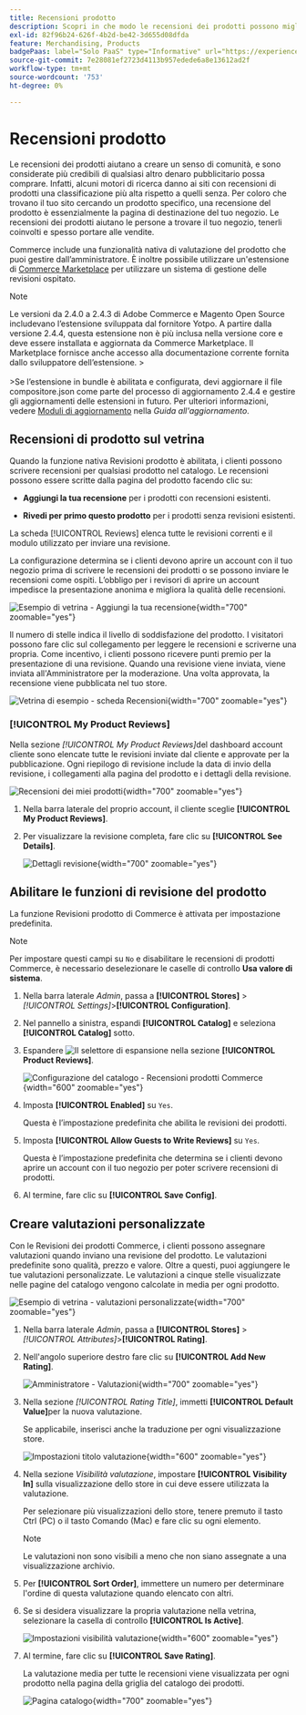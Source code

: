 ```yaml
---
title: Recensioni prodotto
description: Scopri in che modo le recensioni dei prodotti possono migliorare il tuo negozio e portare più credibilità ai tuoi prodotti.
exl-id: 82f96b24-626f-4b2d-be42-3d655d08dfda
feature: Merchandising, Products
badgePaas: label="Solo PaaS" type="Informative" url="https://experienceleague.adobe.com/en/docs/commerce/user-guides/product-solutions" tooltip="Applicabile solo ai progetti Adobe Commerce on Cloud (infrastruttura PaaS gestita da Adobe) e ai progetti on-premise."
source-git-commit: 7e28081ef2723d4113b957edede6a8e13612ad2f
workflow-type: tm+mt
source-wordcount: '753'
ht-degree: 0%

---
```


# Recensioni prodotto

Le recensioni dei prodotti aiutano a creare un senso di comunità, e sono considerate più credibili di qualsiasi altro denaro pubblicitario possa comprare. Infatti, alcuni motori di ricerca danno ai siti con recensioni di prodotti una classificazione più alta rispetto a quelli senza. Per coloro che trovano il tuo sito cercando un prodotto specifico, una recensione del prodotto è essenzialmente la pagina di destinazione del tuo negozio. Le recensioni dei prodotti aiutano le persone a trovare il tuo negozio, tenerli coinvolti e spesso portare alle vendite.

Commerce include una funzionalità nativa di valutazione del prodotto che puoi gestire dall’amministratore. È inoltre possibile utilizzare un&#39;estensione di [Commerce Marketplace](../getting-started/commerce-marketplace.md) per utilizzare un sistema di gestione delle revisioni ospitato.

>[!NOTE]
>
>Le versioni da 2.4.0 a 2.4.3 di Adobe Commerce e Magento Open Source includevano l’estensione sviluppata dal fornitore Yotpo. A partire dalla versione 2.4.4, questa estensione non è più inclusa nella versione core e deve essere installata e aggiornata da Commerce Marketplace. Il Marketplace fornisce anche accesso alla documentazione corrente fornita dallo sviluppatore dell’estensione.
>&#x200B;><br><br>
>&#x200B;>Se l’estensione in bundle è abilitata e configurata, devi aggiornare il file compositore.json come parte del processo di aggiornamento 2.4.4 e gestire gli aggiornamenti delle estensioni in futuro. Per ulteriori informazioni, vedere [Moduli di aggiornamento](https://experienceleague.adobe.com/docs/commerce-operations/upgrade-guide/modules/upgrade.html) nella _Guida all&#39;aggiornamento_.

## Recensioni di prodotto sul vetrina

Quando la funzione nativa Revisioni prodotto è abilitata, i clienti possono scrivere recensioni per qualsiasi prodotto nel catalogo. Le recensioni possono essere scritte dalla pagina del prodotto facendo clic su:

- **Aggiungi la tua recensione** per i prodotti con recensioni esistenti.

- **Rivedi per primo questo prodotto** per i prodotti senza revisioni esistenti.

La scheda [!UICONTROL Reviews] elenca tutte le revisioni correnti e il modulo utilizzato per inviare una revisione.

La configurazione determina se i clienti devono aprire un account con il tuo negozio prima di scrivere le recensioni dei prodotti o se possono inviare le recensioni come ospiti. L’obbligo per i revisori di aprire un account impedisce la presentazione anonima e migliora la qualità delle recensioni.

![Esempio di vetrina - Aggiungi la tua recensione](./assets/storefront-review-this-product.png){width="700" zoomable="yes"}

Il numero di stelle indica il livello di soddisfazione del prodotto. I visitatori possono fare clic sul collegamento per leggere le recensioni e scriverne una propria. Come incentivo, i clienti possono ricevere punti premio per la presentazione di una revisione. Quando una revisione viene inviata, viene inviata all&#39;Amministratore per la moderazione. Una volta approvata, la recensione viene pubblicata nel tuo store.

![Vetrina di esempio - scheda Recensioni](./assets/storefront-reviews-tab.png){width="700" zoomable="yes"}

### [!UICONTROL My Product Reviews]

Nella sezione _[!UICONTROL My Product Reviews]_&#x200B;del dashboard account cliente sono elencate tutte le revisioni inviate dal cliente e approvate per la pubblicazione. Ogni riepilogo di revisione include la data di invio della revisione, i collegamenti alla pagina del prodotto e i dettagli della revisione.

![Recensioni dei miei prodotti](./assets/account-dashboard-my-product-reviews.png){width="700" zoomable="yes"}

1. Nella barra laterale del proprio account, il cliente sceglie **[!UICONTROL My Product Reviews]**.

1. Per visualizzare la revisione completa, fare clic su **[!UICONTROL See Details]**.

   ![Dettagli revisione](./assets/account-dashboard-my-product-reviews-details.png){width="700" zoomable="yes"}

## Abilitare le funzioni di revisione del prodotto

La funzione Revisioni prodotto di Commerce è attivata per impostazione predefinita.

>[!NOTE]
>
>Per impostare questi campi su `No` e disabilitare le recensioni di prodotti Commerce, è necessario deselezionare le caselle di controllo **Usa valore di sistema**.

1. Nella barra laterale _Admin_, passa a **[!UICONTROL Stores]** > _[!UICONTROL Settings]_>**[!UICONTROL Configuration]**.

1. Nel pannello a sinistra, espandi **[!UICONTROL Catalog]** e seleziona **[!UICONTROL Catalog]** sotto.

1. Espandere ![Il selettore di espansione](../assets/icon-display-expand.png) nella sezione **[!UICONTROL Product Reviews]**.

   ![Configurazione del catalogo - Recensioni prodotti Commerce](../configuration-reference/catalog/assets/catalog-product-reviews.png){width="600" zoomable="yes"}

1. Imposta **[!UICONTROL Enabled]** su `Yes`.

   Questa è l’impostazione predefinita che abilita le revisioni dei prodotti.

1. Imposta **[!UICONTROL Allow Guests to Write Reviews]** su `Yes`.

   Questa è l’impostazione predefinita che determina se i clienti devono aprire un account con il tuo negozio per poter scrivere recensioni di prodotti.

1. Al termine, fare clic su **[!UICONTROL Save Config]**.

## Creare valutazioni personalizzate

Con le Revisioni dei prodotti Commerce, i clienti possono assegnare valutazioni quando inviano una revisione del prodotto. Le valutazioni predefinite sono qualità, prezzo e valore. Oltre a questi, puoi aggiungere le tue valutazioni personalizzate. Le valutazioni a cinque stelle visualizzate nelle pagine del catalogo vengono calcolate in media per ogni prodotto.

![Esempio di vetrina - valutazioni personalizzate](./assets/attribute-custom-ratings-review.png){width="700" zoomable="yes"}

1. Nella barra laterale _Admin_, passa a **[!UICONTROL Stores]** > _[!UICONTROL Attributes]_>**[!UICONTROL Rating]**.

1. Nell&#39;angolo superiore destro fare clic su **[!UICONTROL Add New Rating]**.

   ![Amministratore - Valutazioni](./assets/product-reviews-rating.png){width="700" zoomable="yes"}

1. Nella sezione _[!UICONTROL Rating Title]_, immetti **[!UICONTROL Default Value]**&#x200B;per la nuova valutazione.

   Se applicabile, inserisci anche la traduzione per ogni visualizzazione store.

   ![Impostazioni titolo valutazione](./assets/product-rating-title.png){width="600" zoomable="yes"}

1. Nella sezione _Visibilità valutazione_, impostare **[!UICONTROL Visibility In]** sulla visualizzazione dello store in cui deve essere utilizzata la valutazione.

   Per selezionare più visualizzazioni dello store, tenere premuto il tasto Ctrl (PC) o il tasto Comando (Mac) e fare clic su ogni elemento.

   >[!NOTE]
   >
   >Le valutazioni non sono visibili a meno che non siano assegnate a una visualizzazione archivio.

1. Per **[!UICONTROL Sort Order]**, immettere un numero per determinare l&#39;ordine di questa valutazione quando elencato con altri.

1. Se si desidera visualizzare la propria valutazione nella vetrina, selezionare la casella di controllo **[!UICONTROL Is Active]**.

   ![Impostazioni visibilità valutazione](./assets/product-rating-visibility.png){width="600" zoomable="yes"}

1. Al termine, fare clic su **[!UICONTROL Save Rating]**.

   La valutazione media per tutte le recensioni viene visualizzata per ogni prodotto nella pagina della griglia del catalogo dei prodotti.

   ![Pagina catalogo](./assets/catalog-rating-page.png){width="700" zoomable="yes"}
